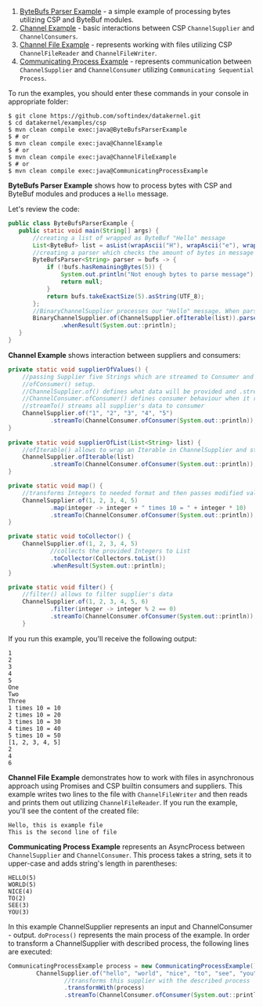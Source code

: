 1. [ByteBufs Parser Example](https://github.com/softindex/datakernel/blob/master/examples/csp/src/main/java/io/datakernel/examples/ByteBufsParserExample.java) - 
a simple example of processing bytes utilizing CSP and ByteBuf modules.
2. [Channel Example](https://github.com/softindex/datakernel/blob/master/examples/csp/src/main/java/io/datakernel/examples/ChannelExample.java) - 
basic interactions between CSP `ChannelSupplier` and `ChannelConsumers`.
3. [Channel File Example](https://github.com/softindex/datakernel/blob/master/examples/csp/src/main/java/io/datakernel/examples/ChannelFileExample.java) - 
represents working with files utilizing CSP `ChannelFileReader` and `ChannelFileWriter`.
4. [Communicating Process Example](https://github.com/softindex/datakernel/blob/master/examples/csp/src/main/java/io/datakernel/examples/CommunicatingProcessExample.java) - 
represents communication between `ChannelSupplier` and `ChannelConsumer` utilizing `Communicating Sequential Process`.

To run the examples, you should enter these commands in your console in appropriate folder:
```
$ git clone https://github.com/softindex/datakernel.git
$ cd datakernel/examples/csp
$ mvn clean compile exec:java@ByteBufsParserExample
$ # or
$ mvn clean compile exec:java@ChannelExample
$ # or
$ mvn clean compile exec:java@ChannelFileExample
$ # or
$ mvn clean compile exec:java@CommunicatingProcessExample
```

**ByteBufs Parser Example** shows how to process bytes with CSP and ByteBuf modules and produces a `Hello` message.

 Let's review the code:
 ```java
public class ByteBufsParserExample {
	public static void main(String[] args) {
		//creating a list of wrapped as ByteBuf "Hello" message
		List<ByteBuf> list = asList(wrapAscii("H"), wrapAscii("e"), wrapAscii("l"), wrapAscii("l"), wrapAscii("o"));
		//creating a parser which checks the amount of bytes in message
		ByteBufsParser<String> parser = bufs -> {
			if (!bufs.hasRemainingBytes(5)) {
				System.out.println("Not enough bytes to parse message");
				return null;
			}
			return bufs.takeExactSize(5).asString(UTF_8);
		};
		//BinaryChannelSupplier processes our "Hello" message. When parser receives a result, it is printed.
		BinaryChannelSupplier.of(ChannelSupplier.ofIterable(list)).parse(parser)
				.whenResult(System.out::println);
	}
}
```

**Channel Example** shows interaction between suppliers and consumers:
```java
private static void supplierOfValues() {
	//passing Supplier five Strings which are streamed to Consumer and then printed in accordance to 
	//ofConsumer() setup.
	//ChannelSupplier.of() defines what data will be provided and .streamTo() - to what ChannelConsumer
	//ChannelConsumer.ofConsumer() defines consumer behaviour when it receives data
	//streamTo() streams all supplier's data to consumer
	ChannelSupplier.of("1", "2", "3", "4", "5")
			.streamTo(ChannelConsumer.ofConsumer(System.out::println));
}
        
private static void supplierOfList(List<String> list) {
	//ofIterable() allows to wrap an Iterable in ChannelSupplier and stream it to consumer.
	ChannelSupplier.ofIterable(list)
			.streamTo(ChannelConsumer.ofConsumer(System.out::println));
}

private static void map() {
	//transforms Integers to needed format and then passes modified values to consumer
	ChannelSupplier.of(1, 2, 3, 4, 5)
			.map(integer -> integer + " times 10 = " + integer * 10)
			.streamTo(ChannelConsumer.ofConsumer(System.out::println));
}

private static void toCollector() {
	ChannelSupplier.of(1, 2, 3, 4, 5)
	        //collects the provided Integers to List
			.toCollector(Collectors.toList())
			.whenResult(System.out::println);
}

private static void filter() {
	//filter() allows to filter supplier's data
	ChannelSupplier.of(1, 2, 3, 4, 5, 6)
			.filter(integer -> integer % 2 == 0)
			.streamTo(ChannelConsumer.ofConsumer(System.out::println));
	}
```
If you run this example, you'll receive the following output:
```
1
2
3
4
5
One
Two
Three
1 times 10 = 10
2 times 10 = 20
3 times 10 = 30
4 times 10 = 40
5 times 10 = 50
[1, 2, 3, 4, 5]
2
4
6
```

**Channel File Example** demonstrates how to work with files in asynchronous approach using Promises and CSP builtin 
consumers and suppliers. This example writes two lines to the file with `ChannelFileWriter` and then reads and prints them 
out utilizing `ChannelFileReader`. If you run the example, you'll see the content of the created file:
```
Hello, this is example file
This is the second line of file
```

**Communicating Process Example** represents an AsyncProcess between `ChannelSupplier` and `ChannelConsumer`. This 
process takes a string, sets it to upper-case and adds string's length in parentheses:
```
HELLO(5)
WORLD(5)
NICE(4)
TO(2)
SEE(3)
YOU(3)
```
In this example ChannelSupplier represents an input and ChannelConsumer - output. `doProcess()` represents the main 
process of the example. In order to transform a ChannelSupplier with described process, the following lines are executed: 

```java
CommunicatingProcessExample process = new CommunicatingProcessExample();
		ChannelSupplier.of("hello", "world", "nice", "to", "see", "you")
		        //transforms this supplier with the described process
				.transformWith(process)
				.streamTo(ChannelConsumer.ofConsumer(System.out::println));
```

